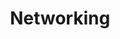 ---
order: 02
title: Networking
nav:
  - heading: Gestation
    sub-sections:
      - "8.0"
      - "8.1"
      - "8.2"
      - "8.3"
      - "8.4"
      - "8.5"
      - "8.6"
      - "8.7"
      - "8.8"
      - "8.9"
      - "8.10"
      - "8.11"
      - "8.12"
      - "8.13"
  - heading: Emergence
    sub-sections:
      - "9.0"
      - "9.1"
      - "9.2"
      - "9.3"
      - "9.4"
      - "9.5"
      - "9.6"
      - "9.7"
      - "9.8"
      - "9.9"
      - "9.10"
      - "9.11"
      - "9.12"
      - "9.13"
  - heading: Competition
    sub-sections:
      - "10.0"
      - "10.1"
      - "10.2"
      - "10.3"
      - "10.4"
      - "10.5"
      - "10.6"
      - "10.7"
      - "10.8"
      - "10.9"
      - "10.10"
      - "10.11"
      - "10.12"
      - "10.13"
      - "10.14"
      - "10.15"
      - "10.16"
      - "10.17"
      - "10.18"
      - "10.19"
      - "10.20"
      - "10.21"
      - "10.22"
      - "10.23"
      - "10.24"
      - "10.25"
      - "10.26"
      - "10.27"
  - heading: Order
    sub-sections:
      - "12.0"
      - "12.1"
      - "12.2"
      - "12.3"
      - "12.4"
      - "12.5"
      - "12.6"
      - "12.7"
      - "12.8"
      - "12.9"
      - "12.10"
      - "12.11"
      - "12.12"
      - "12.13"
      - "12.14"
      - "12.15"
      - "12.16"
      - "12.17"
      - "12.18"
      - "12.19"
      - "12.20"
      - "12.21"
      - "12.22"
      - "12.23"
      - "12.24"
  - heading: Reports/Analysis
    sub-sections:
      - "1.0"
---